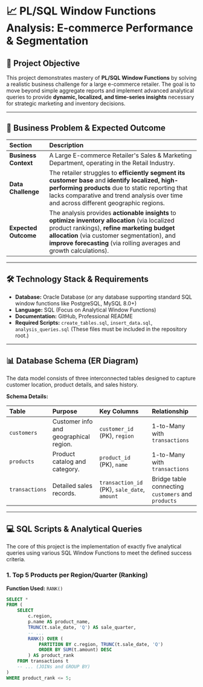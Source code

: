 # 📈 PL/SQL Window Functions Analysis: E-commerce Performance & Segmentation

## 🎯 Project Objective

This project demonstrates mastery of **PL/SQL Window Functions** by solving a realistic business challenge for a large e-commerce retailer. The goal is to move beyond simple aggregate reports and implement advanced analytical queries to provide **dynamic, localized, and time-series insights** necessary for strategic marketing and inventory decisions.

---

## 💼 Business Problem & Expected Outcome

| Section | Description |
| :--- | :--- |
| **Business Context** | A Large E-commerce Retailer's Sales & Marketing Department, operating in the Retail Industry. |
| **Data Challenge** | The retailer struggles to **efficiently segment its customer base** and **identify localized, high-performing products** due to static reporting that lacks comparative and trend analysis over time and across different geographic regions. |
| **Expected Outcome** | The analysis provides **actionable insights** to **optimize inventory allocation** (via localized product rankings), **refine marketing budget allocation** (via customer segmentation), and **improve forecasting** (via rolling averages and growth calculations). |

---

## 🛠️ Technology Stack & Requirements

* **Database:** Oracle Database (or any database supporting standard SQL window functions like PostgreSQL, MySQL 8.0+)
* **Language:** SQL (Focus on Analytical Window Functions)
* **Documentation:** GitHub, Professional README
* **Required Scripts:** `create_tables.sql`, `insert_data.sql`, `analysis_queries.sql` (These files must be included in the repository root.)



---

## 📊 Database Schema (ER Diagram)

The data model consists of three interconnected tables designed to capture customer location, product details, and sales history.

**Schema Details:**

| Table | Purpose | Key Columns | Relationship |
| :--- | :--- | :--- | :--- |
| `customers` | Customer info and geographical region. | `customer_id` (PK), `region` | 1-to-Many with `transactions` |
| `products` | Product catalog and category. | `product_id` (PK), `name` | 1-to-Many with `transactions` |
| `transactions` | Detailed sales records. | `transaction_id` (PK), `sale_date`, `amount` | Bridge table connecting `customers` and `products` |



---

## 💻 SQL Scripts & Analytical Queries

The core of this project is the implementation of exactly five analytical queries using various SQL Window Functions to meet the defined success criteria.

### 1. Top 5 Products per Region/Quarter (Ranking)

**Function Used:** `RANK()`

```sql
SELECT *
FROM (
    SELECT
        c.region,
        p.name AS product_name,
        TRUNC(t.sale_date, 'Q') AS sale_quarter,
        -- ...
        RANK() OVER (
            PARTITION BY c.region, TRUNC(t.sale_date, 'Q')
            ORDER BY SUM(t.amount) DESC
        ) AS product_rank
    FROM transactions t 
    -- ... (JOINs and GROUP BY)
)
WHERE product_rank <= 5;

